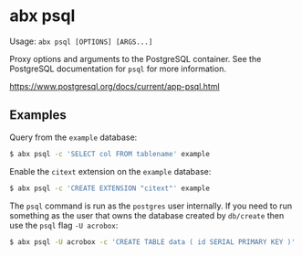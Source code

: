 # abx psql

Usage: `abx psql [OPTIONS] [ARGS...]`

Proxy options and arguments to the PostgreSQL container. See the PostgreSQL
documentation for `psql` for more information.

https://www.postgresql.org/docs/current/app-psql.html

## Examples

Query from the `example` database:

```sh
$ abx psql -c 'SELECT col FROM tablename' example
```

Enable the `citext` extension on the `example` database:

```sh
$ abx psql -c 'CREATE EXTENSION "citext"' example
```

The `psql` command is run as the `postgres` user internally. If you need to run
something as the user that owns the database created by `db/create` then use
the `psql` flag `-U acrobox`:

```sh
$ abx psql -U acrobox -c 'CREATE TABLE data ( id SERIAL PRIMARY KEY )' example
```
